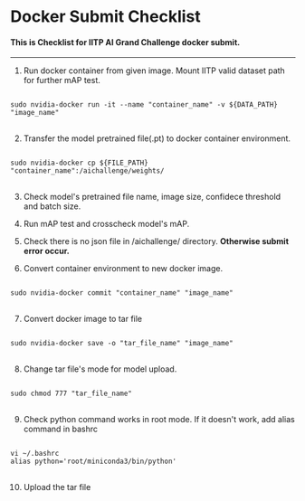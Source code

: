 # Docker Submit Checklist

#### This is Checklist for IITP AI Grand Challenge docker submit.

***

1. Run docker container from given image. Mount IITP valid dataset path for further mAP test.
<pre>
<code>
sudo nvidia-docker run -it --name "container_name" -v ${DATA_PATH} "image_name"
</code>
</pre>
2. Transfer the model pretrained file(.pt) to docker container environment. 
<pre>
<code>
sudo nvidia-docker cp ${FILE_PATH} "container_name":/aichallenge/weights/
</code>
</pre>
3. Check model's pretrained file name, image size, confidece threshold and batch size.


4. Run mAP test and crosscheck model's mAP.


5. Check there is no json file in /aichallenge/ directory. **Otherwise submit error occur.**


6. Convert container environment to new docker image.
<pre>
<code>
sudo nvidia-docker commit "container_name" "image_name"
</code>
</pre>
7. Convert docker image to tar file
<pre>
<code>
sudo nvidia-docker save -o "tar_file_name" "image_name"
</code>
</pre>
8. Change tar file's mode for model upload.
<pre>
<code>
sudo chmod 777 "tar_file_name"
</code>
</pre>
9. Check python command works in root mode. If it doesn't work, add alias command in bashrc
<pre>
<code>
vi ~/.bashrc
alias python='root/miniconda3/bin/python'
</code>
</pre>
10. Upload the tar file
	
	



